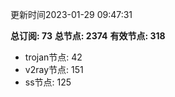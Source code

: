 更新时间2023-01-29 09:47:31

**总订阅: 73**
**总节点: 2374**
**有效节点: 318**
- trojan节点: 42
- v2ray节点: 151
- ss节点: 125
